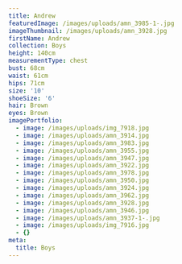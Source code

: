 ```yaml
---
title: Andrew
featuredImage: /images/uploads/amn_3985-1-.jpg
imageThumbnail: /images/uploads/amn_3928.jpg
firstName: Andrew
collection: Boys
height: 140cm
measurementType: chest
bust: 68cm
waist: 61cm
hips: 71cm
size: '10'
shoeSize: '6'
hair: Brown
eyes: Brown
imagePortfolio:
  - image: /images/uploads/img_7918.jpg
  - image: /images/uploads/amn_3914.jpg
  - image: /images/uploads/amn_3983.jpg
  - image: /images/uploads/amn_3955.jpg
  - image: /images/uploads/amn_3947.jpg
  - image: /images/uploads/amn_3922.jpg
  - image: /images/uploads/amn_3978.jpg
  - image: /images/uploads/amn_3950.jpg
  - image: /images/uploads/amn_3924.jpg
  - image: /images/uploads/amn_3962.jpg
  - image: /images/uploads/amn_3928.jpg
  - image: /images/uploads/amn_3946.jpg
  - image: /images/uploads/amn_3937-1-.jpg
  - image: /images/uploads/img_7916.jpg
  - {}
meta:
  title: Boys
---
```


